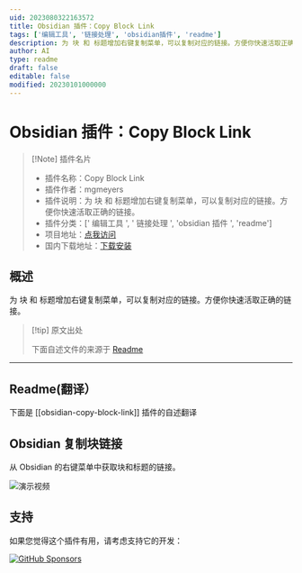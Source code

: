 ```yaml
---
uid: 2023080322163572
title: Obsidian 插件：Copy Block Link
tags: ['编辑工具', '链接处理', 'obsidian插件', 'readme']
description: 为 块 和 标题增加右键复制菜单，可以复制对应的链接。方便你快速活取正确的链接。
author: AI
type: readme
draft: false
editable: false
modified: 20230101000000
---
```


# Obsidian 插件：Copy Block Link

> [!Note] 插件名片
> - 插件名称：Copy Block Link
> - 插件作者：mgmeyers
> - 插件说明：为 块 和 标题增加右键复制菜单，可以复制对应的链接。方便你快速活取正确的链接。
> - 插件分类：[' 编辑工具 ', ' 链接处理 ', 'obsidian 插件 ', 'readme']
> - 项目地址：[点我访问](https://github.com/mgmeyers/obsidian-copy-block-link)
> - 国内下载地址：[下载安装](https://pkmer.cn/products/plugin/pluginMarket/?obsidian-copy-block-link)

## 概述

为 块 和 标题增加右键复制菜单，可以复制对应的链接。方便你快速活取正确的链接。

> [!tip] 原文出处
>
>下面自述文件的来源于 [Readme](https://ghproxy.net/https://raw.githubusercontent.com/mgmeyers/obsidian-copy-block-link/main/README.md)
>

---

## Readme(翻译）

下面是 [[obsidian-copy-block-link]] 插件的自述翻译

## Obsidian 复制块链接

从 Obsidian 的右键菜单中获取块和标题的链接。

<img src="https://raw.githubusercontent.com/mgmeyers/obsidian-copy-block-link/main/demo.gif" alt="演示视频">

## 支持

如果您觉得这个插件有用，请考虑支持它的开发：

[![GitHub Sponsors](https://img.shields.io/github/sponsors/mgmeyers?label=Sponsor&logo=GitHub%20Sponsors&style=for-the-badge)](https://github.com/sponsors/mgmeyers)
